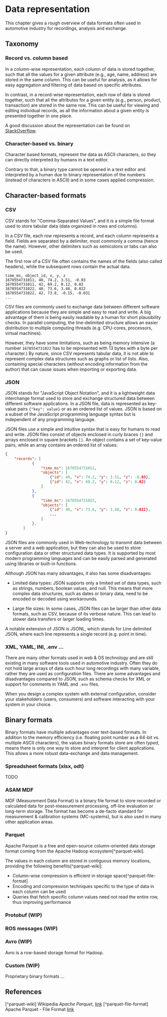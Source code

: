 # Data representation

This chapter gives a rough overview of data formats often used in automotive industry for recordings,
analysis and exchange.

## Taxonomy

### Record vs. column based

In a column-wise representation, each column of data is stored together, 
such that all the values for a given attribute (e.g., age, name, address) are stored in the same column.
This can be useful for analysis, as it allows for easy aggregation and filtering of data based on specific attributes.

In contrast, in a record-wise representation, each row of data is stored together, 
such that all the attributes for a given entity (e.g., person, product, transaction) are stored in the same row. 
This can be useful for viewing and editing individual records,
as all the information about a given entity is presented together in one place.

A good discussion about the representation can be found on [StackOverflow](https://stackoverflow.com/a/36831549/10251805).

### Character-based vs. binary

Character based formats, represent the data as ASCII characters, so they can directly interpreted by humans in
a text editor.

Contrary to that, a binary type cannot be opened in a text editor and interpreted by a 
human due to binary representation of the numbers (instead of characters in ASCII) and in some cases
applied compression.

## Character-based formats

### CSV

CSV stands for "Comma-Separated Values", and it is a simple file format used to store tabular data (data organized in rows and columns).

In a CSV file, each row represents a record, and each column represents a field. Fields are separated by a delimiter, most commonly a comma (hence the name). 
However, other delimiters such as semicolons or tabs can also be used.

The first row of a CSV file often contains the names of the fields (also called headers), while the subsequent rows contain the actual data.

```csv
time_ms, object_id, x, y, z
1678554731011, 40, 74.2, 3.51, -0.03
1678554731011, 42, 69.2, 0.12, 0.02
1678554731022, 40, 73.6, 3.48, 0.022
1678554731022, 42, 73.8, -0.15, -0.031
...
```

CSV files are commonly used to exchange data between different software applications because they are simple and easy to read and write. A big advantage of them is being easily readable by a human for short plausibility checks. In parallel computing, the line-delimited structure allows an easier distribution to multiple computing threads (e.g. CPU-cores, processors, virtual machines).

However, they have some limitations, such as being memory intensive (a number `1678554731022` has to be represented with 13 bytes with a byte per character.) By nature, since CSV represents tabular data, it is not able to represent complex data structures such as graphs or list of lists.
Also, containing special characters (without encoding information from the author) that can cause issues when importing or exporting data.

### JSON

JSON stands for "JavaScript Object Notation", and it is a lightweight data interchange format used to store and exchange structured data between different software applications. In a JSON file, data is represented as key-value pairs `{"key": value}` or as an ordered list of values. JSON is based on a subset of the JavaScript programming language syntax but is independent of any programming language.

JSON files use a simple and intuitive syntax that is easy for humans to read and write. JSON files consist of objects enclosed in curly braces `{}` and arrays enclosed in square brackets `[]`. An object contains a set of key-value pairs, while an array contains an ordered list of values:

```json
{
    "records": [
            {
                "time_ms": 1678554731011, 
                "objects": [
                    {"id": 40, "x": 74.2, "y": 3.51, "z": -0.03},
                    {"id": 42, "x": 69.2, "y": 0.12, "z": 0.02}
                ]
            },
            {
                "time_ms": 1678554731022, 
                "objects": [
                    {"id": 40, "x": 73.6, "y": 3.48, "z": 0.022},
                    ...
                ]
            },
        ]
}
```

JSON files are commonly used in Web-technology to transmit data between a server and a web application, but they can also be used to store configuration data or other structured data types. It is supported by most modern programming languages and can be easily parsed and generated using libraries or built-in functions.

Although JSON has many advantages, it also has some disadvantages:

- Limited data types: JSON supports only a limited set of data types, such as strings, numbers, boolean values, and null. This means that more complex data structures, such as dates or binary data, need to be encoded or decoded using workarounds.

- Large file sizes: In some cases, JSON files can be larger than other data formats, such as CSV, because of its verbose nature. This can lead to slower data transfers or larger loading times.

A notable extension of JSON is JSONL, which stands for Line delimited JSON, where each line represents a single record (e.g. point in time).

### XML, YAML, INI, .env ...

There are many other formats used in web & OS technology and are still existing in many software tools used in automotive industry. 
Often they do not hold large arrays of data such hour long recordings with many variable, rather they are used as configuration files. There are some advantages and disadvantages compared to JSON, such as schema checks for XML or support for comments in YAML and `.env` files.

When you design a complex system with external configuration, consider your stakeholders (users, consumers) and software interacting with your system in your choice.

## Binary formats

Binary formats have multiple advantages over text-based formats.
In addition to the memory efficiency (i.e. floating point number as a 64-bit vs. multiple ASCII characters), 
the values binary formats store are often *typed*, means there is only one
way to store and interpret for client applications. This allows a more robust data-exchange and data management.

### Spreadsheet formats (xlsx, odt)

TODO

### ASAM MDF

MDF (Measurement Data Format) is a binary file format to store recorded or calculated data for post-measurement processing,
off-line evaluation or long-term storage. The format has become a de-facto standard for measurement & calibration systems (MC-systems), 
but is also used in many other application areas.

### Parquet

Apache Parquet is a free and open-source column-oriented data storage format coming from the Apache Hadoop ecosystem[^parquet-wiki].

The values in each column are stored in contiguous memory locations, providing the following benefits[^parquet-wiki]:

- Column-wise compression is efficient in storage space[^parquet-file-format]
- Encoding and compression techniques specific to the type of data in each column can be used
- Queries that fetch specific column values need not read the entire row, thus improving performance

### Protobuf (WIP)

### ROS messages (WIP)

### Avro (WIP)

Avro is a row-based storage format for Hadoop.

### Custom (WIP)

Proprietary binary formats ...

## References

[^parquet-wiki] Wikipedia *Apache Parquet*, [link](https://en.wikipedia.org/wiki/Apache_Parquet)
[^parquet-file-format] Apache Parquet - File Format [link](https://parquet.apache.org/docs/file-format/)
